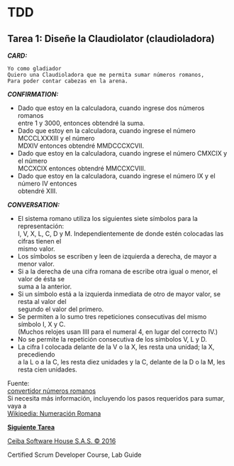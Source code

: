 # TDD

## Tarea 1: Diseñe la Claudiolator (claudioladora)

**_CARD:_**

    Yo como gladiador
    Quiero una Claudioladora que me permita sumar números romanos,
    Para poder contar cabezas en la arena.

**_CONFIRMATION:_**

-   Dado que estoy en la calculadora, cuando ingrese dos números romanos\
    entre 1 y 3000, entonces obtendré la suma.
-   Dado que estoy en la calculadora, cuando ingrese el número MCCCLXXXIII y el número\
    MDXIV entonces obtendré MMDCCCXCVII.
-   Dado que estoy en la calculadora, cuando ingrese el número CMXCIX y el número\
    MCCXCIX entonces obtendré MMCCXCVIII.
-   Dado que estoy en la calculadora, cuando ingrese el número IX y el número IV entonces\
    obtendré XIII.

**_CONVERSATION:_**

-   El sistema romano utiliza los siguientes siete símbolos para la representación:\
    I​, V​, X​, L​, C​, D​ y M. ​Independientemente de donde estén colocadas las cifras tienen el\
    mismo valor.
-   Los símbolos se escriben y leen de izquierda a derecha, de mayor a menor valor.
-   Si a la derecha de una cifra romana de escribe otra igual o menor, el valor de ésta se\
    suma a la anterior.
-   Si un símbolo está a la izquierda inmediata de otro de mayor valor, se resta al valor del\
    segundo el valor del primero.
-   Se permiten a lo sumo tres repeticiones consecutivas del mismo símbolo I​, X​ y C​.\
    (Muchos relojes usan IIII​ para el numeral 4, en lugar del correcto IV​.)
-   No se permite la repetición consecutiva de los símbolos V​, L​ y D​.
-   La cifra I​ colocada delante de la V​ o la X​, les resta una unidad; la X​, precediendo\
    a la L o a la C​, les resta diez unidades y la C​, delante de la D​ o la M​, les resta cien unidades.

Fuente:\
[convertidor números romanos](http://www.periodni.com/es/convertidor_numeros_romanos.html)\
Si necesita más información, incluyendo los pasos requeridos para sumar, vaya a\
[Wikipedia: Numeración Romana](https://es.wikipedia.org/wiki/Numeraci%C3%B3n_romana)

**[Siguiente Tarea](https://github.com/alexanderjaramilloceiba/tdd-nodejs/tree/workshop-detail/2/workshop)**

[Ceiba Software House S.A.S. © 2016](https://www.ceiba.com.co/)

Certified Scrum Developer Course, Lab Guide
